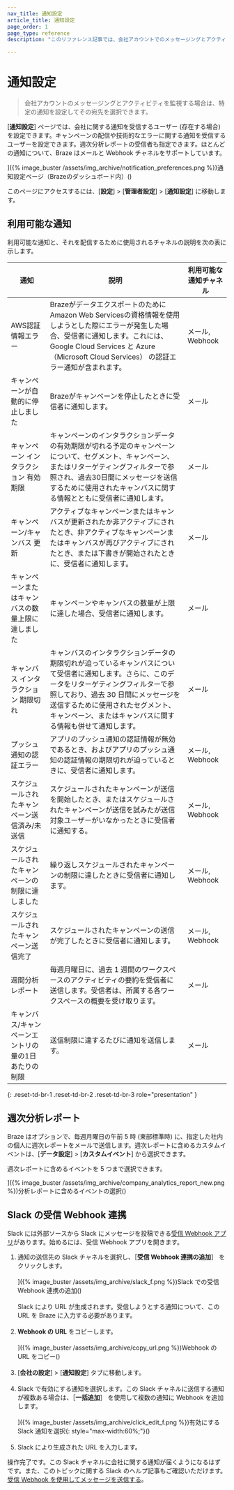 ```yaml
---
nav_title: 通知設定
article_title: 通知設定
page_order: 1
page_type: reference
description: "このリファレンス記事では、会社アカウントでのメッセージングとアクティビティの監視に使用できるオプションについて説明します。"

---
```


# 通知設定

> 会社アカウントのメッセージングとアクティビティを監視する場合は、特定の通知を設定してその宛先を選択できます。

[**通知設定**] ページでは、会社に関する通知を受信するユーザー (存在する場合) を設定できます。キャンペーンの配信や技術的なエラーに関する通知を受信するユーザーを設定できます。週次分析レポートの受信者も指定できます。ほとんどの通知について、Braze はメールと Webhook チャネルをサポートしています。

]({% image_buster /assets/img_archive/notification_preferences.png %})通知設定ページ（Brazeのダッシュボード内）()

このページにアクセスするには、[**設定**] > [**管理者設定**] > [**通知設定**] に移動します。

## 利用可能な通知

利用可能な通知と、それを配信するために使用されるチャネルの説明を次の表に示します。

| 通知 | 説明 | 利用可能な通知チャネル |
|--------------|-------------|-----------------|
| AWS認証情報エラー | BrazeがデータエクスポートのためにAmazon Web Servicesの資格情報を使用しようとした際にエラーが発生した場合、受信者に通知します。これには、Google Cloud Services と Azure （Microsoft Cloud Services） の認証エラー通知が含まれます。 | メール, Webhook |
| キャンペーンが自動的に停止しました | Brazeがキャンペーンを停止したときに受信者に通知します。 | メール |
| キャンペーン インタラクション 有効期限 | キャンペーンのインタラクションデータの有効期限が切れる予定のキャンペーンについて、セグメント、キャンペーン、またはリターゲティングフィルターで参照され、過去30日間にメッセージを送信するために使用されたキャンバスに関する情報とともに受信者に通知します。 | メール |
| キャンペーン/キャンバス 更新 | アクティブなキャンペーンまたはキャンバスが更新されたか非アクティブにされたとき、非アクティブなキャンペーンまたはキャンバスが再びアクティブにされたとき、または下書きが開始されたときに、受信者に通知します。 | メール |
| キャンペーンまたはキャンバスの数量上限に達しました | キャンペーンやキャンバスの数量が上限に達した場合、受信者に通知します。 | メール | 
| キャンバス インタラクション 期限切れ | キャンバスのインタラクションデータの期限切れが迫っているキャンバスについて受信者に通知します。さらに、このデータをリターゲティングフィルターで参照しており、過去 30 日間にメッセージを送信するために使用されたセグメント、キャンペーン、またはキャンバスに関する情報も併せて通知します。 | メール |
| プッシュ通知の認証エラー | アプリのプッシュ通知の認証情報が無効であるとき、およびアプリのプッシュ通知の認証情報の期限切れが迫っているときに、受信者に通知します。 | メール, Webhook |
| スケジュールされたキャンペーン送信済み/未送信 | スケジュールされたキャンペーンが送信を開始したとき、またはスケジュールされたキャンペーンが送信を試みたが送信対象ユーザーがいなかったときに受信者に通知する。 | メール, Webhook |
| スケジュールされたキャンペーンの制限に達しました | 繰り返しスケジュールされたキャンペーンの制限に達したときに受信者に通知します。 | メール, Webhook |
| スケジュールされたキャンペーン送信完了 | スケジュールされたキャンペーンの送信が完了したときに受信者に通知します。 | メール, Webhook |
| 週間分析レポート | 毎週月曜日に、過去 1 週間のワークスペースのアクティビティの要約を受信者に送信します。受信者は、所属する各ワークスペースの概要を受け取ります。 | メール |
| キャンバス/キャンペーンエントリの量の1日あたりの制限 | 送信制限に達するたびに通知を送信します。 | メール |
{: .reset-td-br-1 .reset-td-br-2 .reset-td-br-3 role="presentation" }

## 週次分析レポート

Braze はオプションで、毎週月曜日の午前 5 時 (東部標準時) に、指定した社内の個人に週次レポートをメールで送信します。週次レポートに含めるカスタムイベントは、[**データ設定**] > [**カスタムイベント**] から選択できます。

週次レポートに含めるイベントを 5 つまで選択できます。

]({% image_buster /assets/img_archive/company_analytics_report_new.png %})分析レポートに含めるイベントの選択()

## Slack の受信 Webhook 連携

Slack には外部ソースから Slack にメッセージを投稿できる[受信 Webhook アプリ](https://my.slack.com/services/new/incoming-webhook/)があります。始めるには、受信 Webhook アプリを開きます。

1. 通知の送信先の Slack チャネルを選択し、［**受信 Webhook 連携の追加**］ をクリックします。<br><br>
    ]({% image_buster /assets/img_archive/slack_f.png %})Slack での受信 Webhook 連携の追加()<br><br>
  Slack により URL が生成されます。受信しようとする通知について、この URL を Braze に入力する必要があります。<br><br>
2. **Webhook の URL** をコピーします。<br><br>
    ]({% image_buster /assets/img_archive/copy_url.png %})Webhook の URL をコピー()<br><br>
3. [**会社の設定**] > [**通知設定**] タブに移動します。<br><br>
4. Slack で有効にする通知を選択します。この Slack チャネルに送信する通知が複数ある場合は、［**一括追加**］ を使用して複数の通知に Webhook を追加します。<br><br>
    ]({% image_buster /assets/img_archive/click_edit_f.png %})有効にする Slack 通知を選択{: style="max-width:60%;"}()<br><br>
5. Slack により生成された URL を入力します。

操作完了です。この Slack チャネルに会社に関する通知が届くようになるはずです。また、このトピックに関する Slack のヘルプ記事もご確認いただけます。[受信 Webhook を使用してメッセージを送信する](https://api.slack.com/incoming-webhooks)。

